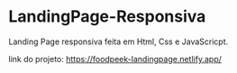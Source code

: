# LandingPage-Responsiva

Landing Page responsiva feita em Html, Css e JavaScricpt.

link do projeto: https://foodpeek-landingpage.netlify.app/

